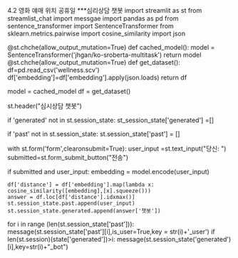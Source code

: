 4.2
영화 얘매 위치 공휴일
***심리상담 챗봇
import streamlit as st
from streamlist_chat import messgae
import pandas as pd
from sentence_transformer import SentenceTransformer
from sklearn.metrics.pairwise import  cosine_similarity
import json

@st.chche(allow_output_mutation=True)
def cached_model():
    model = SentenceTransformer('jhgan/ko-sroberta-multitask')
    return model
@st.chche(allow_output_mutation=True)
def get_dataset():
    df=pd.read_csv('wellness.scv')
    df['embedding']=df['embedding'].apply(json.loads)
    return df

model = cached_model
df = get_dataset()

st.header("심시상담 챗봇")

if 'generated' not in st.session_state:
    st_session_state['generated'] =[]

if 'past' not in st.session_state:
    st.session_state['past'] = []

with st.form('form',clearonsubmit=True):
    user_input =st.text_input("당신: ")
    submitted=st.form_submit_button("전송")

if submitted and user_input:
    embedding = model.encode(user_input)

    df['distance'] = df['embedding'].map(lambda x: cosine_similarity([embedding],[x].squeeze()))
    answer = df.loc[df['distance'].idxmax()]
    st.session_state.past.append(user_input)
    st.session_state.generated.append(answer['챗봇'])

for i in range (len(st.session_state['past'])):
    message(st.session_state['past'][i],is_user=True,key = str(i)+'_user')
    if len(st.session)(state['generated'])>i:
        message(st.session_state('generated')[i],key=str(i)+"_bot")
